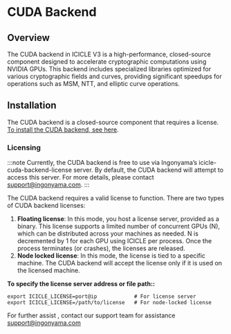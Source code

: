 
# CUDA Backend

## Overview

The CUDA backend in ICICLE V3 is a high-performance, closed-source component designed to accelerate cryptographic computations using NVIDIA GPUs. This backend includes specialized libraries optimized for various cryptographic fields and curves, providing significant speedups for operations such as MSM, NTT, and elliptic curve operations.

## Installation

The CUDA backend is a closed-source component that requires a license. [To install the CUDA backend, see here](./getting_started#installing-and-using-icicle).

### Licensing

:::note
Currently, the CUDA backend is free to use via Ingonyama’s icicle-cuda-backend-license server. By default, the CUDA backend will attempt to access this server. For more details, please contact support@ingonyama.com.
:::

The CUDA backend requires a valid license to function. There are two types of CUDA backend licenses:

   1. **Floating license**: In this mode, you host a license server, provided as a binary. This license supports a limited number of concurrent GPUs (N), which can be distributed across your machines as needed. N is decremented by 1 for each GPU using ICICLE per process. Once the process terminates (or crashes), the licenses are released.
   2. **Node locked license**:  In this mode, the license is tied to a specific machine. The CUDA backend will accept the license only if it is used on the licensed machine.

**To specify the license server address or file path::**

```
export ICICLE_LICENSE=port@ip            # For license server
export ICICLE_LICENSE=/path/to/license   # For node-locked license
```

For further assist , contact our support team for assistance support@ingonyama.com
